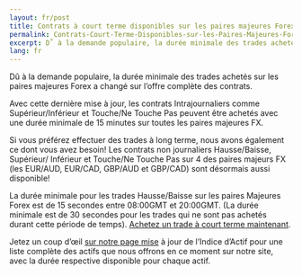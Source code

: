 ```yaml
---
layout: fr/post
title: Contrats à court terme disponibles sur les paires majeures Forex
permalink: Contrats-Court-Terme-Disponibles-sur-les-Paires-Majeures-Forex
excerpt: D˚ à la demande populaire, la durée minimale des trades achetés sur les paires majeures Forex a changé sur líoffre compléte des contrats.
lang: fr
---
```


Dû à la demande populaire, la durée minimale des trades achetés sur les paires majeures Forex a changé sur l’offre complète des contrats.

Avec cette dernière mise à jour, les contrats Intrajournaliers comme Supérieur/Inférieur et Touche/Ne Touche Pas peuvent être achetés avec une durée
minimale de 15 minutes sur toutes les paires majeures FX.

Si vous préférez effectuer des trades à long terme, nous avons également ce dont vous avez besoin! Les contrats non journaliers Hausse/Baisse, Supérieur/
Inférieur et Touche/Ne Touche Pas sur 4 des paires majeurs FX (les EUR/AUD, EUR/CAD, GBP/AUD et GBP/CAD) sont désormais aussi disponible!

La durée minimale pour les trades Hausse/Baisse sur les paires Majeures Forex est de 15 secondes entre 08:00GMT et 20:00GMT. (La durée minimale est de 30 secondes pour les trades qui ne sont pas achetés durant cette période de temps). [Achetez un trade à court terme maintenant](https://www.binary.com/c/trade.cgi?market=forex&time=30s&form_name=risefall&expiry_&amount_&H=S0P&currency=USD&underlying_symbol=frxEURJPY&amount=100&date_&&l=FR&utm_medium=social&utm_source=blog&utm_content=whatsnew).

Jetez un coup d’œil [sur notre page mise](https://www.binary.com/c/asset_index.cgi?l=FR&utm_medium=social&utm_source=blog&utm_content=whatsnew) à jour de l’Indice d’Actif pour une liste complète des actifs que nous offrons en ce moment sur notre site, avec la durée respective disponible pour chaque actif.
